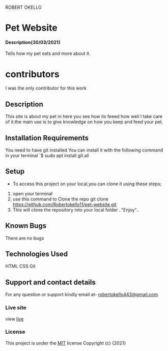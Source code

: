 ROBERT OKELLO
# Pet Website
#### Description{30/03/2021}
Tells how my pet eats and more about it.
# contributors
I was the only contributor for this work
## Description
This site is about my pet in here you see how its feeed how well I take care of it.the main use is to give knowledge on how you keep and feed your pet.
## Installation Requirements
You need to have git installed
You can install it with the following command in your terminal `$ sudo apt install git.all
## Setup
* To access this project on your local,you can clone it using these steps;
1. open your terminal
2. use this command to Clone the repo git clone https://github.com/Robertokello11/pet-website.git
3. This will clone the repository into your local folder
.."Enjoy"..
## Known Bugs
There are no bugs
## Technologies Used
HTML
CSS
Git
## Support and contact details
For any question or support kindly email at- robertokello443@gmail.com
### Live site
view [live](https://robertokello11.github.io/pet-website/.)
### License
This project is under the [MIT](LICENSE) license
Copyright (c) {2021} 
